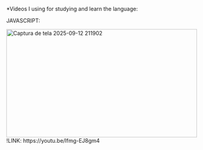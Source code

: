 *Videos I using for studying and learn the language:

JAVASCRIPT:

<img width="500" height="284" alt="Captura de tela 2025-09-12 211902" src="https://github.com/user-attachments/assets/5a461ddc-abed-4200-bb55-01f03049e58b" />
!LINK: https://youtu.be/lfmg-EJ8gm4
